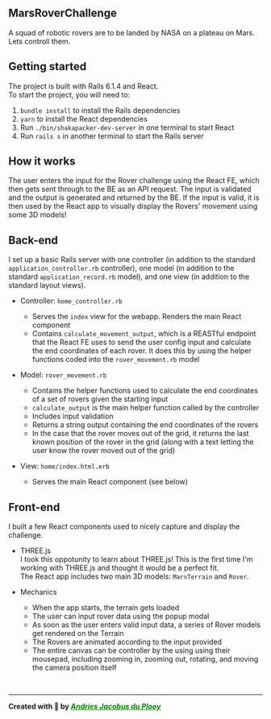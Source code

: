 ## MarsRoverChallenge

A squad of robotic rovers are to be landed by NASA on a plateau on Mars. Lets controll them.

## Getting started
The project is built with Rails 6.1.4 and React.<br/>
To start the project, you will need to:

1. `bundle install` to install the Rails dependencies
2. `yarn` to install the React dependencies
3. Run `./bin/shakapacker-dev-server` in one terminal to start React
4. Run `rails s` in another terminal to start the Rails server

## How it works
The user enters the input for the Rover challenge using the React FE, which then gets sent through to the BE as an API request. The input is validated and the output is generated and returned by the BE. If the input is valid, it is then used by the React app to visually display the Rovers' movement using some 3D models!

## Back-end
I set up a basic Rails server with one controller (in addition to the standard `application_controller.rb` controller), one model (in addition to the standard `application_record.rb` model), and one view (in addition to the standard layout views).<br/>

* Controller: `home_controller.rb`
    * Serves the `index` view for the webapp. Renders the main React component
    * Contains `calculate_movement_output`, which is a REASTful endpoint that the React FE uses to send the user config input and calculate the end coordinates of each rover. It does this by using the helper functions coded into the `rover_movement.rb` model

* Model: `rover_movement.rb`
    * Contains the helper functions used to calculate the end coordinates of a set of rovers given the starting input
    * `calculate_output` is the main helper function called by the controller
    * Includes input validation
    * Returns a string output containing the end coordinates of the rovers
    * In the case that the rover moves out of the grid, it returns the last known position of the rover in the grid (along with a text letting the user know the rover moved out of the grid)

* View: `home/index.html.erb`
    * Serves the main React component (see below)

## Front-end
I built a few React components used to nicely capture and display the challenge.<br/>

* THREE.js<br/>
I took this oppotunity to learn about THREE.js! This is the first time I'm working with THREE.js and thought it would be a perfect fit.<br/>
The React app includes two main 3D models: `MarsTerrain` and `Rover`.<br/>

* Mechanics<br/>
    * When the app starts, the terrain gets loaded
    * The user can input rover data using the popup modal
    * As soon as the user enters valid input data, a series of Rover models get rendered on the Terrain
    * The Rovers are animated according to the input provided
    * The entire canvas can be controller by the using using their mousepad, including zooming in, zooming out, rotating, and moving the camera position itself

<br/>

---

**Created with 💚 by _<u><a href = "https://github.com/AndriesJacobus" target = "_blank" style = "color: green;">Andries Jacobus du Plooy</a></u>_**